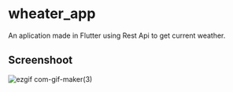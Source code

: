 # wheater_app
An aplication made in Flutter using Rest Api to get current weather.

## Screenshoot


![ezgif com-gif-maker(3)](https://user-images.githubusercontent.com/109788736/193789487-dea80ec3-0920-43f8-b9ff-750daffcbbbc.gif)
